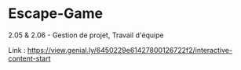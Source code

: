 # Escape-Game
2.05 &amp; 2.06 - Gestion de projet, Travail d'équipe

Link : https://view.genial.ly/6450229e61427800126722f2/interactive-content-start
